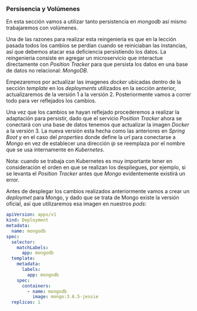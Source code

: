 ### Persisencia y Volúmenes

En esta sección vamos a utilizar tanto persistencia en _mongodb_ así mismo trabajaremos con volúmenes.<br/>

Una de las razones para realizar esta reingenieria es que en la lección pasada todos los cambios se perdían cuando se reiniciaban las instancias, así que debemos atacar esa deficiencia persistiendo los datos. La reingenieria consiste en agregar un microservicio que interactue directamente con _Position Tracker_ para que persista los datos en una base de datos no relacional: _MongoDB_.<br/>

Empezaremos por actualizar las imagenes _docker_ ubicadas dentro de la sección _template_ en los _deployments_ utilizados en la sección anterior, actualizaremos de la versión 1 a la versión 2. Posteriormente vamos a correr todo para ver reflejados los cambios.<br/>

Una vez que los cambios se hayan reflejado procederemos a realizar la adaptación para persistir, dado que el servicio _Position Tracker_ ahora se conectará con una base de datos tenemos que actualizar la imagen _Docker_ a la versión 3. La nueva versión esta hecha como las anteriores en _Spring Boot_ y en el caso del _properties_ donde define la _url_ para conectarse a _Mongo_ en vez de establecer una dirección _ip_ se reemplaza por el nombre que se usa internamente en _Kubernetes_.<br/>

Nota: cuando se trabaja con Kubernetes es muy importante tener en consideración el orden en que se realizan los despliegues, por ejemplo, si se levanta el _Position Tracker_ antes que _Mongo_ evidentemente existirá un error.<br/>   

Antes de desplegar los cambios realizados anteriormente vamos a crear un _deploymet_ para Mongo, y dado que se trata de Mongo existe la versión oficial, así que utilizaremos esa imagen en nuestros _pods_:

```yaml
apiVersion: apps/v1
kind: Deployment
metadata:
  name: mongodb
spec:
  selector:
    matchLabels:
      app: mongodb
  template:
    metadata:
      labels:
        app: mongodb
    spec:
      containers:
        - name: mongodb
          image: mongo:3.6.5-jessie
  replicas: 1
``` 

